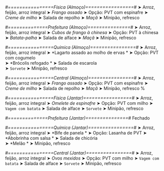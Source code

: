 
*#================Física (Almoço)=================#*
➤ Arroz, feijão, arroz integral
➤ *Frango assado*
➤ Opção: PVT com espinafre
➤ *Creme de milho*
➤ Salada de repolho
➤ *Maçã*
➤ Minipão, refresco

*#==============Prefeitura (Almoço)===============#*
➤ Arroz, feijão, arroz integral
➤ *Cubos de frango à chinesa*
➤ Opção: PVT à chinesa
➤ *Batata-palha*
➤ Salada de alface 
➤ *Maçã*
➤ Minipão, refresco

*#================Química (Almoço)================#*
➤ Arroz, feijão, arroz integral
➤ *Lagarto assado ao molho de ervas *
➤ Opção: PVT com cogumelo  
➤ *Brócolis refogado *
➤ Salada de escarola    
➤ `Sorvete`
➤ Minipão, refresco

*#================Central (Almoço)================#*
➤ Arroz, feijão, arroz integral
➤ *Frango assado*
➤ Opção: PVT com espinafre
➤ *Creme de milho*
➤ Salada de repolho
➤ *Maçã*
➤ Minipão, refresco
%

*#================Física (Jantar)=================#*
➤ Arroz, feijão, arroz integral
➤ *Omelete de espinafre*
➤ Opção: PVT com milho
➤ `Vagem com batata`
➤ Salada de alface
➤ `Sorvete`
➤ Minipão, refresco

*#==============Prefeitura (Jantar)===============#*
Fechado

*#================Química (Jantar)================#*
➤ Arroz, feijão, arroz integral
➤ *Bife de panela *
➤ Opção: Lasanha de PVT 
➤ *Abobrinha com salsa *
➤ Salada de chicória   
➤ *Melão *
➤ Minipão, refresco

*#================Central (Jantar)================#*
➤ Arroz, feijão, arroz integral
➤ *Ovos mexidos*
➤ Opção: PVT com milho
➤ `Vagem com batata`
➤ Salada de alface
➤ `Sorvete`
➤ Minipão, refresco
